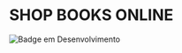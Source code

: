 # SHOP BOOKS ONLINE

![Badge em Desenvolvimento](http://img.shields.io/static/v1?label=STATUS&message=%20EM_DESENVOLVIMENTO&color=ORANGE&style=for-the-badge)
